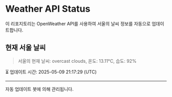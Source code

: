 
# Weather API Status

이 리포지토리는 OpenWeather API를 사용하여 서울의 날씨 정보를 자동으로 업데이트합니다.

## 현재 서울 날씨
> 서울의 현재 날씨: overcast clouds, 온도: 13.11°C, 습도: 92%

⏳ 업데이트 시간: 2025-05-09 21:17:29 (UTC)

---
자동 업데이트 봇에 의해 관리됩니다.
